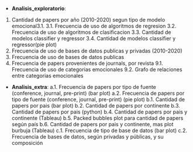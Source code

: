 * **Analisis_exploratorio**: 
1. Cantidad de papers por año (2010-2020) segun tipo de modelo emocional3.1. 
3.1. Frecuencia de uso de algoritmos de regresion
3.2. Frecuencia de uso de algoritmos de clasificacion
3.3. Cantidad de modelos classifier y regressor
3.4. Cantidad de modelos classifier y regressor(pie plot)
5. Frecuencia de uso de bases de datos publicas y privadas (2010-2020)
6. Frecuencia de uso de bases de datos publicas
7. Frecuencia de papers provenientes de journals, por revista
9.1. Frecuencia de uso de categorias emocionales
9.2. Grafo de relaciones entre categorias emocionales

* **Analisis_extra**: 
a.1. Frecuencia de papers por tipo de fuente (conference, journal, pre-print) (bar plot)
a.2. Frecuencia de papers por tipo de fuente (conference, journal, pre-print) (pie plot)
b.1. Cantidad de papers por pais (bar plot) 
b.2. Cantidad de papers por continente
b.3. Cantidad de papers por pais (python)
b.4. Cantidad de papers por pais y continente (Tableau)
b.5. Packed bubbles plot para cantidad de papers según país 
b.6. Cantidad de papers por pais y continente, mas plot burbuja (Tableau)
c.1. Frecuencia de tipo de base de datos (bar plot)
c.2. Frecuencia de bases de datos, según privadas y públicas, y su composición